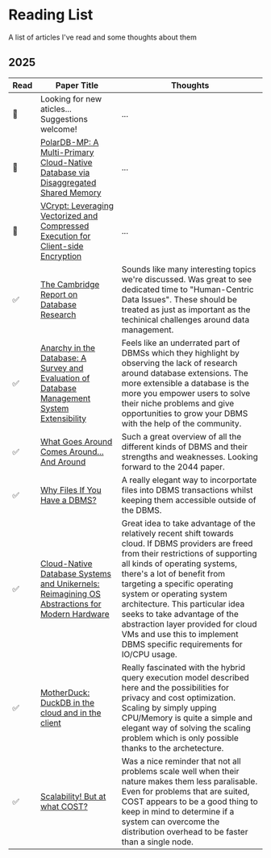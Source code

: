 # Reading List
A list of articles I've read and some thoughts about them

## 2025

| Read | Paper Title    | Thoughts |
| -------- | ------- | ---- |
| :black_square_button: | Looking for new aticles... Suggestions welcome!  | ... |
| :black_square_button: | [PolarDB-MP: A Multi-Primary Cloud-Native Database via Disaggregated Shared Memory](https://zhangyingqiang.com/paper/PolarDB_Multi_Primary.pdf)    | ... |
|  :black_square_button: | [VCrypt: Leveraging Vectorized and Compressed Execution for Client-side Encryption](https://www.openproceedings.org/2025/conf/edbt/paper-347.pdf)    | ... |
| :white_check_mark: | [The Cambridge Report on Database Research](https://arxiv.org/abs/2504.11259)    | Sounds like many interesting topics we're discussed. Was great to see dedicated time to "Human-Centric Data Issues".  These should be treated as just as important as the techinical challenges around data management. |
| :white_check_mark: | [Anarchy in the Database: A Survey and Evaluation of Database Management System Extensibility](https://vldb.org/pvldb/vol18/p1962-kim.pdf)    | Feels like an underrated part of DBMSs which they highlight by observing the lack of research around database extensions. The more extensible a database is the more you empower users to solve their niche problems and give opportunities to grow your DBMS with the help of the community.  |
| :white_check_mark: | [What Goes Around Comes Around... And Around](https://db.cs.cmu.edu/papers/2024/whatgoesaround-sigmodrec2024.pdf)    | Such a great overview of all the different kinds of DBMS and their strengths and weaknesses. Looking forward to the 2044 paper. |
| :white_check_mark: | [Why Files If You Have a DBMS?](https://www.cs.cit.tum.de/fileadmin/w00cfj/dis/papers/blob.pdf)    | A really elegant way to incorportate files into DBMS transactions whilst keeping them accessible outside of the DBMS. |
| :white_check_mark: | [Cloud-Native Database Systems and Unikernels: Reimagining OS Abstractions for Modern Hardware](https://www.cs.cit.tum.de/fileadmin/w00cfj/dis/papers/cumulus.pdf)    | Great idea to take advantage of the relatively recent shift towards cloud. If DBMS providers are freed from their restrictions of supporting all kinds of operating systems, there's a lot of benefit from targeting a specific operating system or operating system architecture. This particular idea seeks to take advantage of the abstraction layer provided for cloud VMs and use this to implement DBMS specific requirements for IO/CPU usage.|
| :white_check_mark:  | [MotherDuck: DuckDB in the cloud and in the client](https://www.cidrdb.org/cidr2024/papers/p46-atwal.pdf)     | Really fascinated with the hybrid query execution model described here and the possibilities for privacy and cost optimization. Scaling by simply upping CPU/Memory is quite a simple and elegant way of solving the scaling problem which is only possible thanks to the archetecture. |
| :white_check_mark:    | [Scalability! But at what COST?](https://www.usenix.org/system/files/conference/hotos15/hotos15-paper-mcsherry.pdf)    | Was a nice reminder that not all problems scale well when their nature makes them less paralisable. Even for problems that are suited, COST appears to be a good thing to keep in mind to determine if a system can overcome the distribution overhead to be faster than a single node.  |

